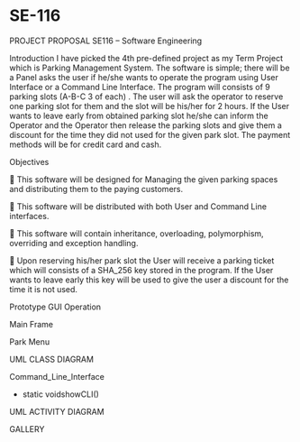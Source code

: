 # SE-116
PROJECT PROPOSAL
SE116 – Software Engineering


Introduction
I have picked the 4th pre-defined project as my Term Project  which is Parking Management System. 
The software is simple; there will be a Panel asks the user if he/she wants to operate the program using 
User Interface or a Command Line Interface. The program will consists of 9 parking slots
(A-B-C 3 of each) . The user will ask the operator to reserve one parking slot for them and the
 slot will be his/her for 2 hours. If the User wants to leave early from obtained parking slot he/she
can inform the Operator and the Operator then release the parking slots and give them a discount 
for the time they did not used for the given park slot. The payment methods will be for
 credit card and cash.

Objectives

 This software will be designed for Managing the given parking spaces and distributing them to the paying customers.

 This software will be distributed with both User and Command Line interfaces.

 This software will contain inheritance, overloading, polymorphism, overriding and exception handling.

 Upon reserving his/her park slot the User will receive a parking ticket which will consists of a SHA_256 key stored in the program. If the User wants to leave early this key will be used to give the user a discount for the time it is not used.




Prototype GUI Operation

Main Frame













Park Menu












UML CLASS DIAGRAM













Command_Line_Interface
+ static voidshowCLI()

















 
UML ACTIVITY DIAGRAM




















GALLERY




